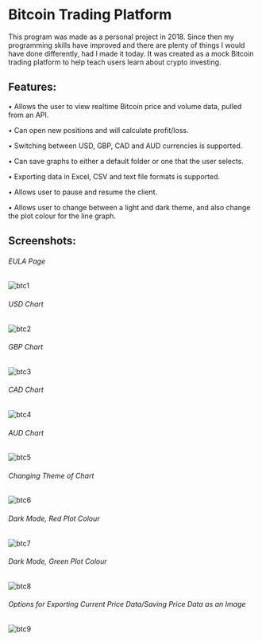 # Bitcoin Trading Platform

This program was made as a personal project in 2018. Since then my programming skills have improved and there are plenty of things I would have done differently, had I made it today. It was created as a mock Bitcoin trading platform to help teach users learn about crypto investing.

## Features:

• Allows the user to view realtime Bitcoin price and volume data, pulled from an API.

• Can open new positions and will calculate profit/loss.

• Switching between USD, GBP, CAD and AUD currencies is supported.

• Can save graphs to either a default folder or one that the user selects.

• Exporting data in Excel, CSV and text file formats is supported.

• Allows user to pause and resume the client.

• Allows user to change between a light and dark theme, and also change the plot colour for the line graph.

## Screenshots:

###### EULA Page

![btc1](https://user-images.githubusercontent.com/46501575/199218875-1043aafd-57ea-4f1f-90e3-55e60d9e1503.PNG)

###### USD Chart

![btc2](https://user-images.githubusercontent.com/46501575/199218899-65e6dd10-157c-468f-ace0-6b45bb1a41e2.PNG)

###### GBP Chart

![btc3](https://user-images.githubusercontent.com/46501575/199221503-8703cedf-e709-49e9-88b0-e7bbdf2b3911.PNG)

###### CAD Chart

![btc4](https://user-images.githubusercontent.com/46501575/199221699-2cdca79b-cb31-44e8-aff4-541e7a3aef57.PNG)

###### AUD Chart

![btc5](https://user-images.githubusercontent.com/46501575/199222130-0e1c98d3-f88c-415e-b912-cc59a0c32a40.PNG)

###### Changing Theme of Chart

![btc6](https://user-images.githubusercontent.com/46501575/199222427-76e7c3e5-b0c1-4efe-b7cd-b47845b1d869.PNG)

###### Dark Mode, Red Plot Colour

![btc7](https://user-images.githubusercontent.com/46501575/199222623-b01b8bfd-5166-482f-bcfb-418898d7c881.PNG)

###### Dark Mode, Green Plot Colour

![btc8](https://user-images.githubusercontent.com/46501575/199222817-e1d552cc-065d-472e-b8a8-3e150780ffd3.PNG)

###### Options for Exporting Current Price Data/Saving Price Data as an Image

![btc9](https://user-images.githubusercontent.com/46501575/199222898-32bc7f0a-bfb8-4c31-a63d-20e5c4bd155b.png)



